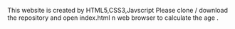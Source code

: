 This website is created by HTML5,CSS3,Javscript 
Please clone / download the repository and open index.html n web browser to calculate the age .
